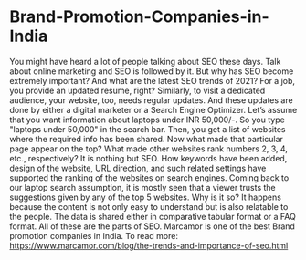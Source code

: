 # Brand-Promotion-Companies-in-India
You might have heard a lot of people talking about SEO these days. Talk about online marketing and SEO is followed by it. But why has SEO become extremely important? And what are the latest SEO trends of 2021? For a job, you provide an updated resume, right? Similarly, to visit a dedicated audience, your website, too, needs regular updates. And these updates are done by either a digital marketer or a Search Engine Optimizer. Let’s assume that you want information about laptops under INR 50,000/-. So you type "laptops under 50,000" in the search bar. Then, you get a list of websites where the required info has been shared. Now what made that particular page appear on the top? What made other websites rank numbers 2, 3, 4, etc., respectively? It is nothing but SEO. How keywords have been added, design of the website, URL direction, and such related settings have supported the ranking of the websites on search engines. Coming back to our laptop search assumption, it is mostly seen that a viewer trusts the suggestions given by any of the top 5 websites. Why is it so? It happens because the content is not only easy to understand but is also relatable to the people. The data is shared either in comparative tabular format or a FAQ format. All of these are the parts of SEO. Marcamor is one of the best Brand promotion companies in India.  To read more: https://www.marcamor.com/blog/the-trends-and-importance-of-seo.html
